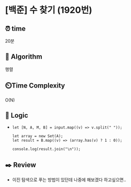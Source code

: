 # [백준] 수 찾기 (1920번)

## ⏰ **time**

20분

## :pushpin: **Algorithm**

행렬

## ⏲️**Time Complexity**

O(N)

## :round_pushpin: **Logic**

- ```
  let [N, A, M, B] = input.map((v) => v.split(" "));
  
  let array = new Set(A);
  let result = B.map((v) => (array.has(v) ? 1 : 0));
  
  console.log(result.join("\n"));
  ```

## :black_nib: **Review**

- 이진 탐색으로 푸는 방법이 있던데 나중에 해보겠다 하고싶으면..
